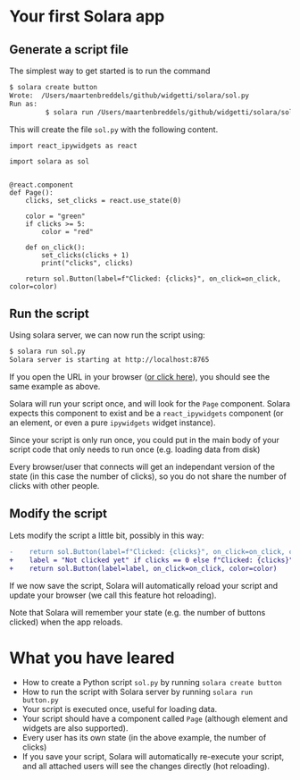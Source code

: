 # Your first Solara app


## Generate a script file
The simplest way to get started is to run the command

```bash
$ solara create button
Wrote:  /Users/maartenbreddels/github/widgetti/solara/sol.py
Run as:
         $ solara run /Users/maartenbreddels/github/widgetti/solara/sol.py
```

This will create the file `sol.py` with the following content.
```solara
import react_ipywidgets as react

import solara as sol


@react.component
def Page():
    clicks, set_clicks = react.use_state(0)

    color = "green"
    if clicks >= 5:
        color = "red"

    def on_click():
        set_clicks(clicks + 1)
        print("clicks", clicks)

    return sol.Button(label=f"Clicked: {clicks}", on_click=on_click, color=color)
```


## Run the script

Using solara server, we can now run the script using:

```bash
$ solara run sol.py
Solara server is starting at http://localhost:8765
```

If you open the URL in your browser ([or click here](http://localhost:8765)), you should see the same example as above.

Solara will run your script once, and will look for the `Page` component. Solara expects this component to exist
and be a `react_ipywidgets` component (or an element, or even a pure `ipywidgets` widget instance).

Since your script is only run once, you could put in the main body of your script code that only needs to run once (e.g. loading data from disk)

Every browser/user that connects will get an independant version of the state (in this case the number of clicks), so
you do not share the number of clicks with other people.

## Modify the script

Lets modify the script a little bit, possibly in this way:

```diff
-    return sol.Button(label=f"Clicked: {clicks}", on_click=on_click, color=color)
+    label = "Not clicked yet" if clicks == 0 else f"Clicked: {clicks}"
+    return sol.Button(label=label, on_click=on_click, color=color)
```

If we now save the script, Solara will automatically reload your script and update
your browser (we call this feature hot reloading).

Note that Solara will remember your state (e.g. the number of buttons clicked) when the app reloads.

# What you have leared

   * How to create a Python script `sol.py` by running `solara create button`
   * How to run the script with Solara server by running `solara run button.py`
   * Your script is executed once, useful for loading data.
   * Your script should have a component called `Page` (although element and widgets are also supported).
   * Every user has its own state (in the above example, the number of clicks)
   * If you save your script, Solara will automatically re-execute your script, and all attached users will see the changes directly (hot reloading).

